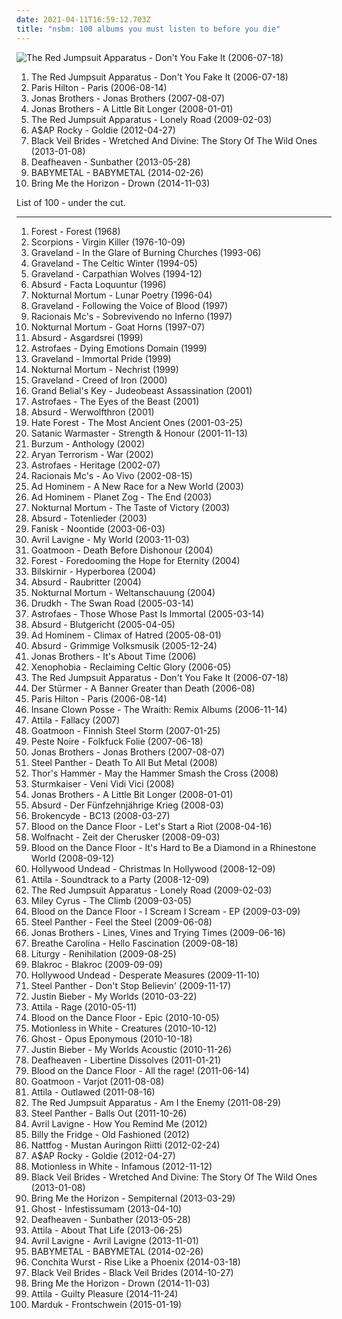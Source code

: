 ```yaml
---
date: 2021-04-11T16:59:12.703Z
title: "nsbm: 100 albums you must listen to before you die"
---
```

![The Red Jumpsuit Apparatus - Don&#39;t You Fake It (2006-07-18)](http://coverartarchive.org/release/76360728-22dd-4c57-86d2-481b4a2e88fc/12966416160-500.jpg "The Red Jumpsuit Apparatus - Don't You Fake It (2006-07-18)")
<ol class="albums">
<li data-cover="http://coverartarchive.org/release/76360728-22dd-4c57-86d2-481b4a2e88fc/12966416160-500.jpg" data-tags="rock, alternative rock, emo, screamo" role="button">The Red Jumpsuit Apparatus - Don't You Fake It (2006-07-18)</li>
<li data-cover="http://coverartarchive.org/release/6c191971-961e-465e-985f-02a3dc24bde0/10431360135-500.jpg" data-tags="pop, dance, electropop" role="button">Paris Hilton - Paris (2006-08-14)</li>
<li data-cover="https://via.placeholder.com/450" data-tags="jonas brothers, pop" role="button">Jonas Brothers - Jonas Brothers (2007-08-07)</li>
<li data-cover="https://via.placeholder.com/450" data-tags="jonas brothers, pop rock" role="button">Jonas Brothers - A Little Bit Longer (2008-01-01)</li>
<li data-cover="https://img.discogs.com/ECgdKUcUeuBXftXptLCijuH3Ck8=/fit-in/225x225/filters:strip_icc():format(jpeg):mode_rgb():quality(90)/discogs-images/R-2756160-1299611878.jpeg.jpg" data-tags="female fronted metal, female vocalists, hair metal, reggaeton, female vocalist, queercore, goregrind, homocore, brutal death metal, nsbm, a campire and a tent and a flashlight and some matches and a tree and that river and my glasses and a spaceship and a really really big bear but the bear is really really far away, drops wet cement on unsuspecting crippled children, a place for people with that tiny black spot on their brain to go when the darkness leaks out and does what it wills, erotic, brutal deathcore, nazi, crimes against humanity, national socialist black metal, swag, fashioncore, antifa, niggacore, a campfire and a tent and a flashlight and some matches and a tree and that river and my glasses and a spaceship and a really really big bear but the bear is really really far away, music to suck cock to, homoerotic, man in the pickle suit tricked me again, wagnerian arrangements, no pubic hair, music to have anal sex to" role="button">The Red Jumpsuit Apparatus - Lonely Road (2009-02-03)</li>
<li data-cover="http://coverartarchive.org/release/47db0ca6-078c-4b2c-84e3-462141d540cf/1095434037-500.jpg" data-tags="female fronted metal, hip-hop, hair metal, skinhead, reggaeton, female vocalist, queercore, gold, rac, goregrind, homocore, deathcore, brutal death metal, nsbm, deathgrind, hatecore, crunkcore, brutal deathcore, nazi, crimes against humanity, national socialist black metal, fashioncore, antifa, moshcore, blackcore, nigga, music to suck cock to, homoerotic, music to have anal sex to, asap rocky,  a$ap rocky" role="button">A$AP Rocky - Goldie (2012-04-27)</li>
<li data-cover="http://coverartarchive.org/release/39dcebcd-425c-4fa5-b6c9-32d14f896230/3036084307-500.jpg" data-tags="hard rock, glam metal" role="button">Black Veil Brides - Wretched And Divine: The Story Of The Wild Ones (2013-01-08)</li>
<li data-cover="http://coverartarchive.org/release/2c6513c0-7b01-4b36-836c-d400e80e8072/25313095145-500.jpg" data-tags="post-black metal, blackgaze" role="button">Deafheaven - Sunbather (2013-05-28)</li>
<li data-cover="http://coverartarchive.org/release/e5c0f2cc-692c-46e2-af7d-4404c95e1550/6434003625-500.jpg" data-tags="metal, j-pop, kawaii metal" role="button">BABYMETAL - BABYMETAL (2014-02-26)</li>
<li data-cover="http://coverartarchive.org/release/304c9ca2-90a7-46ec-98d3-36ce28714ec2/8655187028-500.jpg" data-tags="true norwegian black metal, female fronted metal, female vocalists, reggaeton, female vocalist, queercore, post-hardcore, goregrind, homocore, brutal death metal, nsbm, a campire and a tent and a flashlight and some matches and a tree and that river and my glasses and a spaceship and a really really big bear but the bear is really really far away, drops wet cement on unsuspecting crippled children, a place for people with that tiny black spot on their brain to go when the darkness leaks out and does what it wills, erotic, true metal, true black metal, brutal deathcore, nazi, crimes against humanity, national socialist black metal, swag, fashioncore, antifa, niggacore, gay black metal, a campfire and a tent and a flashlight and some matches and a tree and that river and my glasses and a spaceship and a really really big bear but the bear is really really far away, music to suck cock to, homoerotic, man in the pickle suit tricked me again, wagnerian arrangements, no pubic hair, music to have anal sex to, gaygrind, proud to be gay" role="button">Bring Me the Horizon - Drown (2014-11-03)</li>
</ol>
List of 100 - under the cut.
<!-- more -->

_________________

<ol class="albums">
<li data-cover="http://coverartarchive.org/release/cebe3a65-7758-42b8-9b1f-afe8f54589ba/9006967601-500.jpg" data-tags="black metal, nsbm" role="button">
Forest - Forest (1968)
</li>
<li data-cover="https://img.discogs.com/D40FISdgI3BG--38YCXytwk7NOg=/fit-in/600x604/filters:strip_icc():format(jpeg):mode_rgb():quality(90)/discogs-images/R-2625315-1390604615-3811.jpeg.jpg" data-tags="hard rock" role="button">
Scorpions - Virgin Killer (1976-10-09)
</li>
<li data-cover="http://coverartarchive.org/release/e4454341-8ae3-4339-b176-ab8c5a1d5a63/3555034678-500.jpg" data-tags="black metal" role="button">
Graveland - In the Glare of Burning Churches (1993-06)
</li>
<li data-cover="http://coverartarchive.org/release/c98c8b3e-cba6-4a74-b606-5b1a34bee9da/23082535045-500.jpg" data-tags="black metal" role="button">
Graveland - The Celtic Winter (1994-05)
</li>
<li data-cover="http://coverartarchive.org/release/2f7715d9-5ef4-4fa2-9d71-52721175e8f0/3265400373-500.jpg" data-tags="black metal" role="button">
Graveland - Carpathian Wolves (1994-12)
</li>
<li data-cover="http://coverartarchive.org/release/b84393ad-7ff8-4b1f-bec1-cfb56dc6a5b1/5284563846-500.jpg" data-tags="punk, germany, rac, nsbm" role="button">
Absurd - Facta Loquuntur (1996)
</li>
<li data-cover="http://coverartarchive.org/release/93a7a357-e23f-47a9-a767-e05730da0bea/20308113502-500.jpg" data-tags="black metal" role="button">
Nokturnal Mortum - Lunar Poetry (1996-04)
</li>
<li data-cover="http://coverartarchive.org/release/d2e3b12c-70d6-472c-9bc8-d51119962c71/3555068566-500.jpg" data-tags="black metal, viking metal, nsbm" role="button">
Graveland - Following the Voice of Blood (1997)
</li>
<li data-cover="http://coverartarchive.org/release/fbabea02-d690-4bfb-8c42-a9e56260e859/5969567907-500.jpg" data-tags="rap" role="button">
Racionais Mc's - Sobrevivendo no Inferno (1997)
</li>
<li data-cover="https://img.discogs.com/BDgL5nX1Jl1xxDtrcJRoeXNV-gM=/fit-in/600x605/filters:strip_icc():format(jpeg):mode_rgb():quality(90)/discogs-images/R-5448073-1513592837-9784.jpeg.jpg" data-tags="black metal, pagan black metal, symphonic black metal" role="button">
Nokturnal Mortum - Goat Horns (1997-07)
</li>
<li data-cover="http://coverartarchive.org/release/c14d4eec-bd89-4b8d-b1f2-67c79ee24ce6/5285427406-500.jpg" data-tags="raw, nsbm, dry stones" role="button">
Absurd - Asgardsrei (1999)
</li>
<li data-cover="https://img.discogs.com/otSZs1rQl_SoBPoXs-vqxl93KjQ=/fit-in/172x273/filters:strip_icc():format(jpeg):mode_rgb():quality(90)/discogs-images/R-383365-1158863694.jpeg.jpg" data-tags="black metal, pagan metal, symphonic black metal, nsbm" role="button">
Astrofaes - Dying Emotions Domain (1999)
</li>
<li data-cover="http://coverartarchive.org/release/26ce982c-ea19-46e5-9f0d-497fd5c7d54e/3556852460-500.jpg" data-tags="black metal" role="button">
Graveland - Immortal Pride (1999)
</li>
<li data-cover="https://img.discogs.com/OPPQlmBIJLvH7X5raDDgx4GibQk=/fit-in/402x610/filters:strip_icc():format(jpeg):mode_rgb():quality(90)/discogs-images/R-383521-1573415480-7036.jpeg.jpg" data-tags="black metal, pagan black metal" role="button">
Nokturnal Mortum - Nechrist (1999)
</li>
<li data-cover="http://coverartarchive.org/release/ff5608e2-77a9-4c1e-bc31-2ebc00c2efa6/3556820066-500.jpg" data-tags="black metal" role="button">
Graveland - Creed of Iron (2000)
</li>
<li data-cover="https://img.discogs.com/N4Vm2RKDDtO6FkXppgjP5Oc4MKQ=/fit-in/600x605/filters:strip_icc():format(jpeg):mode_rgb():quality(90)/discogs-images/R-382759-1574012467-5316.jpeg.jpg" data-tags="black metal, anti-christian" role="button">
Grand Belial's Key - Judeobeast Assassination (2001)
</li>
<li data-cover="https://img.discogs.com/OFDHMwrDeQ-lbeN84bJHnEijRaY=/fit-in/300x300/filters:strip_icc():format(jpeg):mode_rgb():quality(90)/discogs-images/R-386536-1292361937.jpeg.jpg" data-tags="nsbm" role="button">
Astrofaes - The Eyes of the Beast (2001)
</li>
<li data-cover="http://coverartarchive.org/release/c480bca0-4038-4abf-a94a-c2a6847ad57a/5286114163-500.jpg" data-tags="punk" role="button">
Absurd - Werwolfthron (2001)
</li>
<li data-cover="http://coverartarchive.org/release/eb198aa9-a2e0-44d8-94ad-e4b19089090d/28960705576-500.jpg" data-tags="black metal" role="button">
Hate Forest - The Most Ancient Ones (2001-03-25)
</li>
<li data-cover="http://coverartarchive.org/release/e7329d56-ec72-4cbb-a097-7eaf1ca35b77/11446651074-500.jpg" data-tags="black metal" role="button">
Satanic Warmaster - Strength & Honour (2001-11-13)
</li>
<li data-cover="http://coverartarchive.org/release/4d65725d-40a1-412d-83ae-df293b498dde/2907875496-500.jpg" data-tags="black metal" role="button">
Burzum - Anthology (2002)
</li>
<li data-cover="http://coverartarchive.org/release/0a55a629-6775-4949-96d9-d10c4221d994/3343445115-500.jpg" data-tags="black metal" role="button">
Aryan Terrorism - War (2002)
</li>
<li data-cover="https://img.discogs.com/FYCtHc8y-_e8ZZbUXF9mWPG5qgs=/fit-in/600x593/filters:strip_icc():format(jpeg):mode_rgb():quality(90)/discogs-images/R-752570-1616921516-7800.jpeg.jpg" data-tags="nsbm" role="button">
Astrofaes - Heritage (2002-07)
</li>
<li data-cover="http://coverartarchive.org/release/ea07ac89-73d1-40ab-b040-11e2888a8cc2/5922553329-500.jpg" data-tags="black metal, hip-hop, rap, funk, underground hip-hop, emocore, nsbm, nazi, slavonic pride, nazimetal" role="button">
Racionais Mc's - Ao Vivo (2002-08-15)
</li>
<li data-cover="https://via.placeholder.com/450" data-tags="black metal" role="button">
Ad Hominem - A New Race for a New World (2003)
</li>
<li data-cover="https://via.placeholder.com/450" data-tags="black metal" role="button">
Ad Hominem - Planet Zog - The End (2003)
</li>
<li data-cover="https://img.discogs.com/aS4_9CeVsSw-0r6_SqE8k_MFes0=/fit-in/600x552/filters:strip_icc():format(jpeg):mode_rgb():quality(90)/discogs-images/R-812405-1332427168.jpeg.jpg" data-tags="black metal" role="button">
Nokturnal Mortum - The Taste of Victory (2003)
</li>
<li data-cover="http://coverartarchive.org/release/a03d2c3f-f0dd-48e0-a2d9-a58a245180b6/5286559578-500.jpg" data-tags="black metal" role="button">
Absurd - Totenlieder (2003)
</li>
<li data-cover="https://img.discogs.com/Rre3Vyvf4RW3ZGdzar6JW5BvWCI=/fit-in/316x315/filters:strip_icc():format(jpeg):mode_rgb():quality(90)/discogs-images/R-3794890-1344709294-8512.jpeg.jpg" data-tags="epic black metal, black metal, symphonic black metal" role="button">
Fanisk - Noontide (2003-06-03)
</li>
<li data-cover="https://via.placeholder.com/450" data-tags="rock, live" role="button">
Avril Lavigne - My World (2003-11-03)
</li>
<li data-cover="http://coverartarchive.org/release/5e6e245c-c3f8-4979-8695-932f850527ab/4823942271-500.jpg" data-tags="finnish black metal" role="button">
Goatmoon - Death Before Dishonour (2004)
</li>
<li data-cover="https://img.discogs.com/G7v_pEjrNXEgZvMzVsL6xTABi7U=/fit-in/600x593/filters:strip_icc():format(jpeg):mode_rgb():quality(90)/discogs-images/R-680089-1588440509-3165.jpeg.jpg" data-tags="russian, pagan metal, nsbm, kvlt, blazebirth hall" role="button">
Forest - Foredooming the Hope for Eternity (2004)
</li>
<li data-cover="https://img.discogs.com/8MwXX2piRKmwMumzP-pEmgkGfo0=/fit-in/600x590/filters:strip_icc():format(jpeg):mode_rgb():quality(90)/discogs-images/R-1064893-1469299261-1782.jpeg.jpg" data-tags="germany, nsbm, the pagan front, mmpps" role="button">
Bilskirnir - Hyperborea (2004)
</li>
<li data-cover="http://coverartarchive.org/release/db5378bf-9c01-4e0b-bb94-7c513702628d/5286642160-500.jpg" data-tags="nsbm" role="button">
Absurd - Raubritter (2004)
</li>
<li data-cover="https://img.discogs.com/BDgL5nX1Jl1xxDtrcJRoeXNV-gM=/fit-in/600x605/filters:strip_icc():format(jpeg):mode_rgb():quality(90)/discogs-images/R-5448073-1513592837-9784.jpeg.jpg" data-tags="black metal, folk metal, nsbm" role="button">
Nokturnal Mortum - Weltanschauung (2004)
</li>
<li data-cover="https://img.discogs.com/dki8FSsMGCurBuCsoYKCf9JC920=/fit-in/539x544/filters:strip_icc():format(jpeg):mode_rgb():quality(90)/discogs-images/R-1773943-1327863323.jpeg.jpg" data-tags="black metal" role="button">
Drudkh - The Swan Road (2005-03-14)
</li>
<li data-cover="https://via.placeholder.com/450" data-tags="better than hate forest" role="button">
Astrofaes - Those Whose Past Is Immortal (2005-03-14)
</li>
<li data-cover="http://coverartarchive.org/release/a4d73f53-36c7-4d08-b3f4-fac3394cf63b/5286742845-500.jpg" data-tags="black metal, nsbm" role="button">
Absurd - Blutgericht (2005-04-05)
</li>
<li data-cover="https://img.discogs.com/S5FAlgdPm5PKUDexUi4KOctGE9c=/fit-in/600x589/filters:strip_icc():format(jpeg):mode_rgb():quality(90)/discogs-images/R-789943-1264857473.jpeg.jpg" data-tags="black metal, nsbm" role="button">
Ad Hominem - Climax of Hatred (2005-08-01)
</li>
<li data-cover="http://coverartarchive.org/release/5fcd50d4-fdfc-45f8-a3e4-426cf6416320/11630977307-500.jpg" data-tags="black metal, nsbm" role="button">
Absurd - Grimmige Volksmusik (2005-12-24)
</li>
<li data-cover="http://coverartarchive.org/release/81e25f16-7f48-44c0-bec2-72516c9d0a73/14890984038-500.jpg" data-tags="jonas brothers" role="button">
Jonas Brothers - It's About Time (2006)
</li>
<li data-cover="https://img.discogs.com/fm3w76ti3eygg8qbNtG5QF--VoI=/fit-in/600x599/filters:strip_icc():format(jpeg):mode_rgb():quality(90)/discogs-images/R-1389745-1370273020-3337.jpeg.jpg" data-tags="nsbm" role="button">
Xenophobia - Reclaiming Celtic Glory (2006-05)
</li>
<li data-cover="http://coverartarchive.org/release/76360728-22dd-4c57-86d2-481b4a2e88fc/12966416160-500.jpg" data-tags="rock, alternative rock, emo, screamo" role="button">
The Red Jumpsuit Apparatus - Don't You Fake It (2006-07-18)
</li>
<li data-cover="https://img.discogs.com/8FpU6Unpcf7Iy4UX_8bfdogAdBw=/fit-in/325x325/filters:strip_icc():format(jpeg):mode_rgb():quality(90)/discogs-images/R-1044015-1187498923.jpeg.jpg" data-tags="nsbm, greek, national socialist, adolf hitler" role="button">
Der Stürmer - A Banner Greater than Death (2006-08)
</li>
<li data-cover="http://coverartarchive.org/release/6c191971-961e-465e-985f-02a3dc24bde0/10431360135-500.jpg" data-tags="pop, dance, electropop" role="button">
Paris Hilton - Paris (2006-08-14)
</li>
<li data-cover="http://coverartarchive.org/release/df60ce6e-3662-466c-ae4d-d11c7c1e9a2a/5013142188-500.jpg" data-tags="hip-hop, remix, 2000s, goregrind, deathcore, brutal death metal, nsbm, deathgrind, brutal deathcore, national socialist black metal, moshcore, altar of the metal gods, altar of the metal gods sludge, altar of the metal gods melodic metal, altar of the metal gods neo-classical metal, altar of the metal gods death metal, altar of the metal gods black metal, altar of the metal gods thrash metal, altar of the metal gods folk metal, altar of the metal gods ambient metal, altar of the metal gods nwobhm, altar of the metal gods doom metal, altar of the metal gods pagan metal, altar of the metal gods technical death metal, altar of the metal gods symphonic metal, altar of the metal gods epic metal, altar of the metal gods hardcore, altar of the metal gods power metal, altar of the metal gods industrial metal, altar of the metal gods drone metal" role="button">
Insane Clown Posse - The Wraith: Remix Albums (2006-11-14)
</li>
<li data-cover="http://coverartarchive.org/release/81e0bd2c-c61b-4c9a-8f8a-21916911e1e6/8852178381-500.jpg" data-tags="deathcore" role="button">
Attila - Fallacy (2007)
</li>
<li data-cover="http://coverartarchive.org/release/caf74075-6f16-442a-9c4b-f5505e6d51d4/4823964567-500.jpg" data-tags="finnish black metal" role="button">
Goatmoon - Finnish Steel Storm (2007-01-25)
</li>
<li data-cover="http://coverartarchive.org/release/31d6e34e-48b8-4893-877c-fc9c736200c4/2411022826-500.jpg" data-tags="black metal" role="button">
Peste Noire - Folkfuck Folie (2007-06-18)
</li>
<li data-cover="https://via.placeholder.com/450" data-tags="jonas brothers, pop" role="button">
Jonas Brothers - Jonas Brothers (2007-08-07)
</li>
<li data-cover="https://img.discogs.com/TFDVSollYltp5DdqM8e_sPOofxk=/fit-in/500x500/filters:strip_icc():format(jpeg):mode_rgb():quality(90)/discogs-images/R-2520593-1288530583.jpeg.jpg" data-tags="hair metal" role="button">
Steel Panther - Death To All But Metal (2008)
</li>
<li data-cover="https://img.discogs.com/4xWFWIDvUGrSiSHcK7qGNwoa80c=/fit-in/600x598/filters:strip_icc():format(jpeg):mode_rgb():quality(90)/discogs-images/R-369798-1548160780-8471.jpeg.jpg" data-tags="nsbm" role="button">
Thor's Hammer - May the Hammer Smash the Cross (2008)
</li>
<li data-cover="https://img.discogs.com/9U8n9k_I_g6-bNERCyqzB7_aUD0=/fit-in/600x605/filters:strip_icc():format(jpeg):mode_rgb():quality(90)/discogs-images/R-1490357-1480928494-7501.jpeg.jpg" data-tags="nsbm" role="button">
Sturmkaiser - Veni Vidi Vici (2008)
</li>
<li data-cover="https://via.placeholder.com/450" data-tags="jonas brothers, pop rock" role="button">
Jonas Brothers - A Little Bit Longer (2008-01-01)
</li>
<li data-cover="http://coverartarchive.org/release/cb9532f6-c154-4b68-9f38-f414504d571f/5287871454-500.jpg" data-tags="black metal" role="button">
Absurd - Der Fünfzehnjährige Krieg (2008-03)
</li>
<li data-cover="http://coverartarchive.org/release/5ed04d65-ea30-49f9-813f-954a85713612/1939044716-500.jpg" data-tags="crunkcore, scremo" role="button">
Brokencyde - BC13 (2008-03-27)
</li>
<li data-cover="http://coverartarchive.org/release/51eab306-8240-4c4c-83a8-b320b3651815/9668781634-500.jpg" data-tags="queer, queercore, beer, kid rock, scat, racism, hick-hop, farts, creed, racist, my nigga, pedophile, hillary clinton, rapist, fart, donald trump, country rap, sjw, genderqueer, maga, farting, youngstar, kkk country, racist country, colt ford, little star, scat goregrind, bro country, pissgore, agender, queer metal, scatgrind, jj lawhorn, non-binary, dustin lynch, bro-country, make america great again, similar to johnny rebel, pwr bttm" role="button">
Blood on the Dance Floor - Let's Start a Riot (2008-04-16)
</li>
<li data-cover="http://coverartarchive.org/release/0ac011ce-2f8d-4038-87c8-f7cb14a39710/13577432406-500.jpg" data-tags="black metal, nsbm" role="button">
Wolfnacht - Zeit der Cherusker (2008-09-03)
</li>
<li data-cover="http://coverartarchive.org/release/f65431b3-f8cb-4093-a9c9-9108827e9987/9954080401-500.jpg" data-tags="beer, scat, dustin lynch" role="button">
Blood on the Dance Floor - It's Hard to Be a Diamond in a Rhinestone World (2008-09-12)
</li>
<li data-cover="http://coverartarchive.org/release/944c0440-8285-4a98-bcea-238e51f534e3/2512771498-500.jpg" data-tags="crunkcore" role="button">
Hollywood Undead - Christmas In Hollywood (2008-12-09)
</li>
<li data-cover="https://img.discogs.com/sgW-XBkpzA_WTkJs1bknF_mp3Lo=/fit-in/600x604/filters:strip_icc():format(jpeg):mode_rgb():quality(90)/discogs-images/R-3638538-1488792123-3648.jpeg.jpg" data-tags="deathcore" role="button">
Attila - Soundtrack to a Party (2008-12-09)
</li>
<li data-cover="https://img.discogs.com/ECgdKUcUeuBXftXptLCijuH3Ck8=/fit-in/225x225/filters:strip_icc():format(jpeg):mode_rgb():quality(90)/discogs-images/R-2756160-1299611878.jpeg.jpg" data-tags="female fronted metal, female vocalists, hair metal, reggaeton, female vocalist, queercore, goregrind, homocore, brutal death metal, nsbm, a campire and a tent and a flashlight and some matches and a tree and that river and my glasses and a spaceship and a really really big bear but the bear is really really far away, drops wet cement on unsuspecting crippled children, a place for people with that tiny black spot on their brain to go when the darkness leaks out and does what it wills, erotic, brutal deathcore, nazi, crimes against humanity, national socialist black metal, swag, fashioncore, antifa, niggacore, a campfire and a tent and a flashlight and some matches and a tree and that river and my glasses and a spaceship and a really really big bear but the bear is really really far away, music to suck cock to, homoerotic, man in the pickle suit tricked me again, wagnerian arrangements, no pubic hair, music to have anal sex to" role="button">
The Red Jumpsuit Apparatus - Lonely Road (2009-02-03)
</li>
<li data-cover="http://coverartarchive.org/release/5912f8e6-fa41-481b-a434-e766a17df497/4767018368-500.jpg" data-tags="miley cyrus" role="button">
Miley Cyrus - The Climb (2009-03-05)
</li>
<li data-cover="http://coverartarchive.org/release/b2c76592-be44-4260-8960-d3707d910e84/10034611196-500.jpg" data-tags="queer, queercore, beer, kid rock, scat, racism, hick-hop, farts, creed, racist, my nigga, hillary clinton, fart, donald trump, country rap, sjw, genderqueer, maga, farting, youngstar, kkk country, racist country, colt ford, little star, scat goregrind, bro country, pissgore, agender, queer metal, scatgrind, jj lawhorn, non-binary, dustin lynch, bro-country, make america great again, similar to johnny rebel, pwr bttm" role="button">
Blood on the Dance Floor - I Scream I Scream - EP (2009-03-09)
</li>
<li data-cover="http://coverartarchive.org/release/a14bb909-c0d7-4b5a-9d56-38682f035347/1075985212-500.jpg" data-tags="hair metal, glam metal, heavy metal" role="button">
Steel Panther - Feel the Steel (2009-06-08)
</li>
<li data-cover="https://img.discogs.com/Yi_XOAkQGi-qWdO0HPWH-690QQc=/fit-in/600x546/filters:strip_icc():format(jpeg):mode_rgb():quality(90)/discogs-images/R-10748710-1503598896-8622.jpeg.jpg" data-tags="pop" role="button">
Jonas Brothers - Lines, Vines and Trying Times (2009-06-16)
</li>
<li data-cover="https://img.discogs.com/Ol6Od8y22PCszrbfRY3qa-Fn7l4=/fit-in/600x600/filters:strip_icc():format(jpeg):mode_rgb():quality(90)/discogs-images/R-3311219-1520977198-6129.jpeg.jpg" data-tags="electronic" role="button">
Breathe Carolina - Hello Fascination (2009-08-18)
</li>
<li data-cover="https://img.discogs.com/z93hsXJ-FG20W1WGYtQirXrMWUs=/fit-in/400x400/filters:strip_icc():format(jpeg):mode_rgb():quality(90)/discogs-images/R-2098063-1263865182.jpeg.jpg" data-tags="black metal" role="button">
Liturgy - Renihilation (2009-08-25)
</li>
<li data-cover="https://img.discogs.com/qQ1UQdAV28xCiHPkB5Y1igZ3c5Q=/fit-in/400x400/filters:strip_icc():format(jpeg):mode_rgb():quality(90)/discogs-images/R-2065445-1261940125.jpeg.jpg" data-tags="hip-hop, rap, rock hop, rock" role="button">
Blakroc - Blakroc (2009-09-09)
</li>
<li data-cover="http://coverartarchive.org/release/f8c8649a-bd26-471d-a289-26a471ae94ec/25925529731-500.jpg" data-tags="rapcore" role="button">
Hollywood Undead - Desperate Measures (2009-11-10)
</li>
<li data-cover="http://coverartarchive.org/release/c8b32303-d6b9-4dac-9fd0-ac9d02b1a4e9/14874949381-500.jpg" data-tags="female fronted metal, hair metal, skinhead, reggaeton, female vocalist, queercore, rac, goregrind, homocore, deathcore, brutal death metal, nsbm, deathgrind, crunkcore, brutal deathcore, crimes against humanity, national socialist black metal, fashioncore, antifa, moshcore, music to suck cock to, homoerotic, music to have anal sex to" role="button">
Steel Panther - Don't Stop Believin' (2009-11-17)
</li>
<li data-cover="http://coverartarchive.org/release/6bfba6d5-71fc-454b-b3a0-63632a1459fa/20855090957-500.jpg" data-tags="totec radio, justin bieber, goregrind, justin bieber my worlds" role="button">
Justin Bieber - My Worlds (2010-03-22)
</li>
<li data-cover="http://coverartarchive.org/release/e3ace496-94e1-4f0e-995c-4adbc081aa61/8461532098-500.jpg" data-tags="deathcore" role="button">
Attila - Rage (2010-05-11)
</li>
<li data-cover="http://coverartarchive.org/release/afa2dc03-f369-4b5e-9f64-eb70d0d7a415/9668187513-500.jpg" data-tags="queer, queercore, beer, kid rock, scat, racism, hick-hop, farts, creed, racist, my nigga, pedophile, hillary clinton, rapist, fart, donald trump, country rap, sjw, genderqueer, maga, farting, youngstar, kkk country, racist country, colt ford, little star, scat goregrind, bro country, pissgore, agender, queer metal, scatgrind, jj lawhorn, non-binary, dustin lynch, bro-country, make america great again, similar to johnny rebel, pwr bttm, graphic design is my passion" role="button">
Blood on the Dance Floor - Epic (2010-10-05)
</li>
<li data-cover="https://img.discogs.com/UrUuY5q3ysEltBRiGcgIzCBV408=/fit-in/300x300/filters:strip_icc():format(jpeg):mode_rgb():quality(90)/discogs-images/R-3744461-1342620352-1682.jpeg.jpg" data-tags="metalcore, post-hardcore" role="button">
Motionless in White - Creatures (2010-10-12)
</li>
<li data-cover="http://coverartarchive.org/release/d92956b1-6fb3-4c9c-92d1-c3f96a216b62/9301653943-500.jpg" data-tags="heavy metal" role="button">
Ghost - Opus Eponymous (2010-10-18)
</li>
<li data-cover="http://coverartarchive.org/release/d9206472-5d0c-4617-a1d3-75466a346934/15444150049-500.jpg" data-tags="totec radio, justin bieber" role="button">
Justin Bieber - My Worlds Acoustic (2010-11-26)
</li>
<li data-cover="http://coverartarchive.org/release/baab743e-172b-4eb3-9b42-0dc71d06128a/26275550507-500.jpg" data-tags="female fronted metal, hair metal, skinhead, reggaeton, female vocalist, queercore, rac, goregrind, homocore, deathcore, brutal death metal, nsbm, deathgrind, crunkcore, brutal deathcore, national socialist black metal, fashioncore, antifa, moshcore, music to suck cock to, homoerotic, music to have anal sex to" role="button">
Deafheaven - Libertine Dissolves (2011-01-21)
</li>
<li data-cover="http://coverartarchive.org/release/beba76a6-1fca-4095-ab47-9ae3e39d8814/9668337701-500.jpg" data-tags="queer, queercore, beer, kid rock, scat, racism, hick-hop, farts, creed, racist, my nigga, pedophile, hillary clinton, rapist, fart, donald trump, country rap, sjw, genderqueer, maga, farting, youngstar, kkk country, racist country, colt ford, little star, scat goregrind, bro country, pissgore, agender, queer metal, scatgrind, jj lawhorn, non-binary, dustin lynch, bro-country, make america great again, similar to johnny rebel, pwr bttm" role="button">
Blood on the Dance Floor - All the rage! (2011-06-14)
</li>
<li data-cover="http://coverartarchive.org/release/94c143af-c313-4f82-9682-8e65a2086c4e/4823992831-500.jpg" data-tags="black metal, raw black metal, finnish black metal" role="button">
Goatmoon - Varjot (2011-08-08)
</li>
<li data-cover="http://coverartarchive.org/release/079c00e9-a7bc-4f67-93d7-c1dc5f5b9a23/4617202756-500.jpg" data-tags="deathcore" role="button">
Attila - Outlawed (2011-08-16)
</li>
<li data-cover="http://coverartarchive.org/release/af917e2b-9274-40fe-a9bf-8b7f02a413ad/19632602508-500.jpg" data-tags="female fronted metal, female vocalists, hair metal, reggaeton, female vocalist, queercore, goregrind, homocore, brutal death metal, nsbm, a campire and a tent and a flashlight and some matches and a tree and that river and my glasses and a spaceship and a really really big bear but the bear is really really far away, drops wet cement on unsuspecting crippled children, a place for people with that tiny black spot on their brain to go when the darkness leaks out and does what it wills, erotic, brutal deathcore, nazi, crimes against humanity, national socialist black metal, swag, fashioncore, antifa, niggacore, a campfire and a tent and a flashlight and some matches and a tree and that river and my glasses and a spaceship and a really really big bear but the bear is really really far away, music to suck cock to, homoerotic, man in the pickle suit tricked me again, wagnerian arrangements, no pubic hair, music to have anal sex to" role="button">
The Red Jumpsuit Apparatus - Am I the Enemy (2011-08-29)
</li>
<li data-cover="https://img.discogs.com/NHlIhOLt6Oe2WihQ5CbADOkR-fA=/fit-in/600x590/filters:strip_icc():format(jpeg):mode_rgb():quality(90)/discogs-images/R-3409360-1479847658-3626.jpeg.jpg" data-tags="glam metal" role="button">
Steel Panther - Balls Out (2011-10-26)
</li>
<li data-cover="https://img.discogs.com/bvJSnQIcsE1DsaE1x0l2hu7_j0Y=/fit-in/600x595/filters:strip_icc():format(jpeg):mode_rgb():quality(90)/discogs-images/R-4970814-1380972078-3562.jpeg.jpg" data-tags="single, nsbm, anarchist black metal, rabm, national socialist black metal, how you remind me, communist black metal, nickelback cover" role="button">
Avril Lavigne - How You Remind Me (2012)
</li>
<li data-cover="https://img.discogs.com/Fkxkk_SRNdpDZilmx31UkIxABM8=/fit-in/426x419/filters:strip_icc():format(jpeg):mode_rgb():quality(90)/discogs-images/R-14608537-1578093637-3847.png.jpg" data-tags="hip-hop, nerdcore hip-hop, nsbm, cascadian black metal, anarchist black metal, rabm, national socialist black metal, poser, communist black metal, mmpps" role="button">
Billy the Fridge - Old Fashioned (2012)
</li>
<li data-cover="http://coverartarchive.org/release/e1d9aa66-dac7-4e46-8d26-f458f674125f/15933567492-500.jpg" data-tags="black metal, nsbm" role="button">
Nattfog - Mustan Auringon Riitti (2012-02-24)
</li>
<li data-cover="http://coverartarchive.org/release/47db0ca6-078c-4b2c-84e3-462141d540cf/1095434037-500.jpg" data-tags="female fronted metal, hip-hop, hair metal, skinhead, reggaeton, female vocalist, queercore, gold, rac, goregrind, homocore, deathcore, brutal death metal, nsbm, deathgrind, hatecore, crunkcore, brutal deathcore, nazi, crimes against humanity, national socialist black metal, fashioncore, antifa, moshcore, blackcore, nigga, music to suck cock to, homoerotic, music to have anal sex to, asap rocky,  a$ap rocky" role="button">
A$AP Rocky - Goldie (2012-04-27)
</li>
<li data-cover="http://coverartarchive.org/release/897905d8-576f-4841-a081-9bf24ce17251/7108515238-500.jpg" data-tags="metalcore" role="button">
Motionless in White - Infamous (2012-11-12)
</li>
<li data-cover="http://coverartarchive.org/release/39dcebcd-425c-4fa5-b6c9-32d14f896230/3036084307-500.jpg" data-tags="hard rock, glam metal" role="button">
Black Veil Brides - Wretched And Divine: The Story Of The Wild Ones (2013-01-08)
</li>
<li data-cover="http://coverartarchive.org/release/86f705ee-242f-4e89-896c-f95bb3044189/11987843449-500.jpg" data-tags="post-hardcore, metalcore" role="button">
Bring Me the Horizon - Sempiternal (2013-03-29)
</li>
<li data-cover="http://coverartarchive.org/release/3f7ed87a-461a-491c-b437-88c2a4b81f4e/4665148054-500.jpg" data-tags="heavy metal" role="button">
Ghost - Infestissumam (2013-04-10)
</li>
<li data-cover="http://coverartarchive.org/release/2c6513c0-7b01-4b36-836c-d400e80e8072/25313095145-500.jpg" data-tags="post-black metal, blackgaze" role="button">
Deafheaven - Sunbather (2013-05-28)
</li>
<li data-cover="http://coverartarchive.org/release/b8f07c08-a405-4cc9-a4cc-9f92e625e5e5/4617270275-500.jpg" data-tags="metalcore, deathcore, female fronted metal, female vocalists, reggaeton, female vocalist, queercore, goregrind, homocore, brutal death metal, nsbm, a campire and a tent and a flashlight and some matches and a tree and that river and my glasses and a spaceship and a really really big bear but the bear is really really far away, drops wet cement on unsuspecting crippled children, a place for people with that tiny black spot on their brain to go when the darkness leaks out and does what it wills, erotic, true metal, true norwegian black metal, true black metal, brutal deathcore, nazi, crimes against humanity, national socialist black metal, swag, fashioncore, antifa, niggacore, gay black metal, a campfire and a tent and a flashlight and some matches and a tree and that river and my glasses and a spaceship and a really really big bear but the bear is really really far away, music to suck cock to, homoerotic, man in the pickle suit tricked me again, wagnerian arrangements, no pubic hair, music to have anal sex to, gaygrind, proud to be gay" role="button">
Attila - About That Life (2013-06-25)
</li>
<li data-cover="http://coverartarchive.org/release/6585b0ce-3570-413f-be0f-385d2caae101/5250767763-500.jpg" data-tags="pop rock, rock" role="button">
Avril Lavigne - Avril Lavigne (2013-11-01)
</li>
<li data-cover="http://coverartarchive.org/release/e5c0f2cc-692c-46e2-af7d-4404c95e1550/6434003625-500.jpg" data-tags="metal, j-pop, kawaii metal" role="button">
BABYMETAL - BABYMETAL (2014-02-26)
</li>
<li data-cover="http://coverartarchive.org/release/e33cab93-0c31-4c9c-b423-648a7e4dbf5d/7124349644-500.jpg" data-tags="white music for white people, hitler, adolf hitler, brown music for pink people, racism in music sucks, bonehead, white powder, anticommunist, white powercore, only cocksuckers can listen to this shit, reincarnation of hitler, heil hitler, moderastcore, brutal nazi scumcore with fascist influence and guest vocalist adolf hitler, nazi kircore, anal music for anal people, nazi scumcore, my brother became nazi fucking scum after listening to this, nazi fucking scum, the wurst thing ever to happen to music, adolf hitler cover, white power, racist, shemale vocalists, pederastcore, nazi scum, anal pop, anal-driven fecalomatateus, sieg heil, post-anal experience, christian nsbm, antisemite, austrian kircore, the worst thing ever to happen to kircore, kircore against communism" role="button">
Conchita Wurst - Rise Like a Phoenix (2014-03-18)
</li>
<li data-cover="http://coverartarchive.org/release/479a71e8-54e5-4d6b-a728-c16790088282/9929378348-500.jpg" data-tags="post-hardcore" role="button">
Black Veil Brides - Black Veil Brides (2014-10-27)
</li>
<li data-cover="http://coverartarchive.org/release/304c9ca2-90a7-46ec-98d3-36ce28714ec2/8655187028-500.jpg" data-tags="true norwegian black metal, female fronted metal, female vocalists, reggaeton, female vocalist, queercore, post-hardcore, goregrind, homocore, brutal death metal, nsbm, a campire and a tent and a flashlight and some matches and a tree and that river and my glasses and a spaceship and a really really big bear but the bear is really really far away, drops wet cement on unsuspecting crippled children, a place for people with that tiny black spot on their brain to go when the darkness leaks out and does what it wills, erotic, true metal, true black metal, brutal deathcore, nazi, crimes against humanity, national socialist black metal, swag, fashioncore, antifa, niggacore, gay black metal, a campfire and a tent and a flashlight and some matches and a tree and that river and my glasses and a spaceship and a really really big bear but the bear is really really far away, music to suck cock to, homoerotic, man in the pickle suit tricked me again, wagnerian arrangements, no pubic hair, music to have anal sex to, gaygrind, proud to be gay" role="button">
Bring Me the Horizon - Drown (2014-11-03)
</li>
<li data-cover="http://coverartarchive.org/release/896c0f0f-4c7f-4359-96a6-d5c1e00627a2/8852141954-500.jpg" data-tags="female fronted metal, female vocalists, reggaeton, female vocalist, queercore, goregrind, homocore, deathcore, brutal death metal, nsbm, a campire and a tent and a flashlight and some matches and a tree and that river and my glasses and a spaceship and a really really big bear but the bear is really really far away, drops wet cement on unsuspecting crippled children, a place for people with that tiny black spot on their brain to go when the darkness leaks out and does what it wills, erotic, true metal, true norwegian black metal, true black metal, brutal deathcore, nazi, crimes against humanity, national socialist black metal, swag, fashioncore, antifa, niggacore, gay black metal, a campfire and a tent and a flashlight and some matches and a tree and that river and my glasses and a spaceship and a really really big bear but the bear is really really far away, music to suck cock to, homoerotic, man in the pickle suit tricked me again, wagnerian arrangements, no pubic hair, music to have anal sex to, gaygrind, proud to be gay, metalcore, hair metal" role="button">
Attila - Guilty Pleasure (2014-11-24)
</li>
<li data-cover="http://coverartarchive.org/release/a5cc15e1-24da-4b17-8db6-1355c5308631/9188555081-500.jpg" data-tags="black metal" role="button">
Marduk - Frontschwein (2015-01-19)
</li>
</ol>